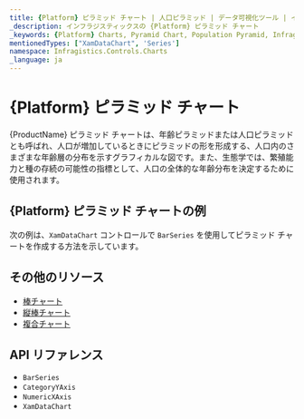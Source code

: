 ```yaml
---
title: {Platform} ピラミッド チャート | 人口ピラミッド | データ可視化ツール | インフラジスティックス
_description: インフラジスティックスの {Platform} ピラミッド チャート
_keywords: {Platform} Charts, Pyramid Chart, Population Pyramid, Infragistics, {Platform} チャート, ピラミッド チャート, 人口ピラミッド, インフラジスティックス
mentionedTypes: ["XamDataChart", 'Series']
namespace: Infragistics.Controls.Charts
_language: ja
---
```

# {Platform} ピラミッド チャート

{ProductName} ピラミッド チャートは、年齢ピラミッドまたは人口ピラミッドとも呼ばれ、人口が増加しているときにピラミッドの形を形成する、人口内のさまざまな年齢層の分布を示すグラフィカルな図です。また、生態学では、繁殖能力と種の存続の可能性の指標として、人口の全体的な年齢分布を決定するために使用されます。

## {Platform} ピラミッド チャートの例

次の例は、`XamDataChart` コントロールで `BarSeries` を使用してピラミッド チャートを作成する方法を示しています。

<code-view style="height: 600px"
           data-demos-base-url="{environment:dvDemosBaseUrl}"
           iframe-src="{environment:dvDemosBaseUrl}/charts/data-chart-pyramid-chart"
           github-src="charts/data-chart/pyramid-chart"
           alt="{Platform} ピラミッド チャートの例" >
</code-view>

<div class="divider--half"></div>

## その他のリソース
- [棒チャート](bar-chart.md)
- [縦棒チャート](column-chart.md)
- [複合チャート](composite-chart.md)
<!-- - [ガント チャート](gantt-chart.md) -->

## API リファレンス
- `BarSeries`
- `CategoryYAxis`
- `NumericXAxis`
- `XamDataChart`
